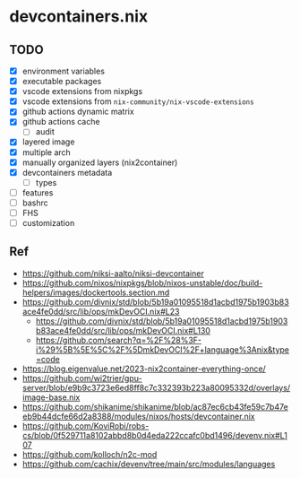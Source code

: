 # devcontainers.nix

## TODO

- [x] environment variables
- [x] executable packages
- [x] vscode extensions from nixpkgs
- [x] vscode extensions from `nix-community/nix-vscode-extensions`
- [x] github actions dynamic matrix
- [x] github actions cache
  - [ ] audit
- [x] layered image
- [x] multiple arch
- [x] manually organized layers (nix2container)
- [x] devcontainers metadata
  - [ ] types
- [ ] features
- [ ] bashrc
- [ ] FHS
- [ ] customization

## Ref

- https://github.com/niksi-aalto/niksi-devcontainer
- https://github.com/nixos/nixpkgs/blob/nixos-unstable/doc/build-helpers/images/dockertools.section.md
- https://github.com/divnix/std/blob/5b19a01095518d1acbd1975b1903b83ace4fe0dd/src/lib/ops/mkDevOCI.nix#L23
  - https://github.com/divnix/std/blob/5b19a01095518d1acbd1975b1903b83ace4fe0dd/src/lib/ops/mkDevOCI.nix#L130
  - https://github.com/search?q=%2F%28%3F-i%29%5B%5E%5C%2F%5DmkDevOCI%2F+language%3Anix&type=code
- https://blog.eigenvalue.net/2023-nix2container-everything-once/
- https://github.com/wi2trier/gpu-server/blob/e9b9c3723e6ed8ff8c7c332393b223a80095332d/overlays/image-base.nix
- https://github.com/shikanime/shikanime/blob/ac87ec6cb43fe59c7b47eeb9b44dcfe66d2a8388/modules/nixos/hosts/devcontainer.nix
- https://github.com/KoviRobi/robs-cs/blob/0f529711a8102abbd8b0d4eda222ccafc0bd1496/devenv.nix#L107
- https://github.com/kolloch/n2c-mod
- https://github.com/cachix/devenv/tree/main/src/modules/languages
